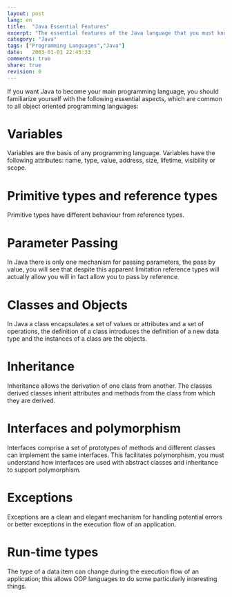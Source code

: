 ```yaml
---
layout: post
lang: en
title:  "Java Essential Features"
excerpt: "The essential features of the Java language that you must know"
category: "Java"
tags: ["Programming Languages","Java"]
date:   2003-01-01 22:45:33
comments: true
share: true
revision: 0
---
```


If you want Java to become your main programming language, you should familiarize yourself with the following essential aspects, which are common to all object oriented programming languages:

# Variables
Variables are the basis of any programming language. Variables have the following
attributes: name, type, value, address, size, lifetime, visibility or scope.

# Primitive types and reference types
Primitive types have different behaviour from reference types.

# Parameter Passing
In Java there is only one mechanism for passing parameters, the pass by
value, you will see that despite this apparent limitation reference types will actually allow you will in fact allow you to pass by reference.

# Classes and Objects
In Java a class encapsulates a set of values or attributes and a set of
operations, the definition of a class introduces the definition of a new data type and the instances of a class are the objects.

# Inheritance
Inheritance allows the derivation of one class from another. The classes
derived classes inherit attributes and methods from the class from which they are derived.

# Interfaces and polymorphism
Interfaces comprise a set of prototypes of methods and different
classes can implement the same interfaces. This facilitates polymorphism, you must
understand how interfaces are used with abstract classes and inheritance to support
polymorphism.

# Exceptions
Exceptions are a clean and elegant mechanism for handling potential errors or better
exceptions in the execution flow of an application.

# Run-time types
The type of a data item can change during the execution flow of an application; this allows OOP languages to do some particularly interesting things.
